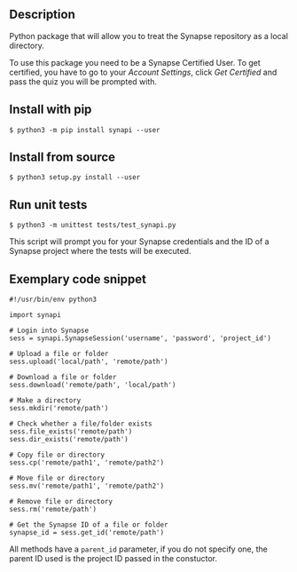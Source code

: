 Description
-----------
Python package that will allow you to treat the Synapse repository as a local directory.

To use this package you need to be a Synapse Certified User. To get certified, you have to go to your *Account Settings*, click *Get Certified* and pass the quiz you will be prompted with.

Install with pip
----------------
```
$ python3 -m pip install synapi --user
```

Install from source
-------------------
```
$ python3 setup.py install --user
```

Run unit tests
--------------
```
$ python3 -m unittest tests/test_synapi.py
```
This script will prompt you for your Synapse credentials and the ID of a Synapse project where the tests will be executed.

Exemplary code snippet
----------------------
```
#!/usr/bin/env python3

import synapi

# Login into Synapse
sess = synapi.SynapseSession('username', 'password', 'project_id')       

# Upload a file or folder
sess.upload('local/path', 'remote/path')

# Download a file or folder
sess.download('remote/path', 'local/path')

# Make a directory
sess.mkdir('remote/path')

# Check whether a file/folder exists
sess.file_exists('remote/path')
sess.dir_exists('remote/path')

# Copy file or directory
sess.cp('remote/path1', 'remote/path2')

# Move file or directory
sess.mv('remote/path1', 'remote/path2')

# Remove file or directory
sess.rm('remote/path')

# Get the Synapse ID of a file or folder
synapse_id = sess.get_id('remote/path')

```

All methods have a `parent_id` parameter, if you do not specify one, the parent ID used is the project ID passed in the constuctor.
